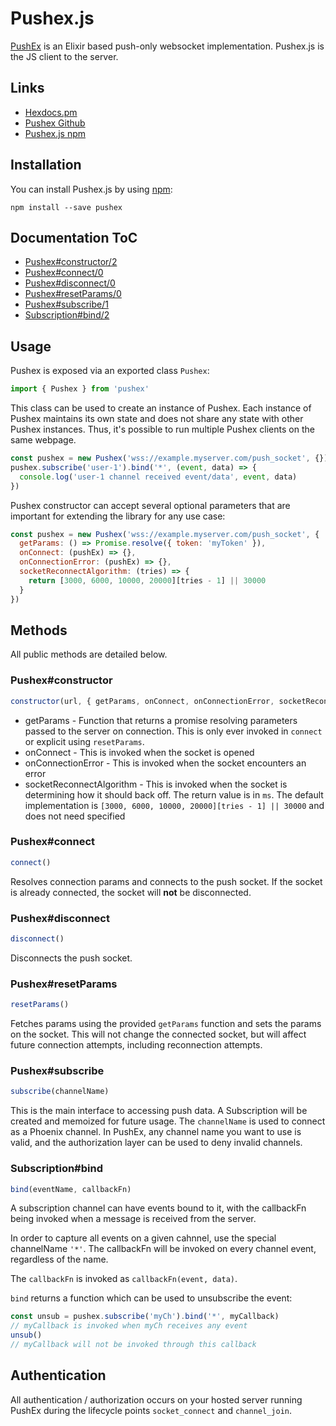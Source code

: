 # Pushex.js

[PushEx](https://github.com/pushex-project/pushex) is an Elixir based push-only websocket implementation. Pushex.js is the
JS client to the server.

## Links

- [Hexdocs.pm](https://hexdocs.pm/push_ex)
- [Pushex Github](https://github.com/pushex-project/pushex)
- [Pushex.js npm](https://www.npmjs.com/package/pushex)

## Installation

You can install Pushex.js by using [npm](https://www.npmjs.com/package/pushex):

```
npm install --save pushex
```

## Documentation ToC

- [Pushex#constructor/2](#Pushexconstructor)
- [Pushex#connect/0](#Pushexconnect)
- [Pushex#disconnect/0](#Pushexdisconnect)
- [Pushex#resetParams/0](#PushexresetParams)
- [Pushex#subscribe/1](#Pushexsubscribe)
- [Subscription#bind/2](#Subscriptionbind)

## Usage

Pushex is exposed via an exported class `Pushex`:

```js
import { Pushex } from 'pushex'
```

This class can be used to create an instance of Pushex. Each instance of Pushex maintains its own state and does not share any state with other Pushex instances. Thus, it's possible to run multiple Pushex clients on the same webpage.

```js
const pushex = new Pushex('wss://example.myserver.com/push_socket', {})
pushex.subscribe('user-1').bind('*', (event, data) => {
  console.log('user-1 channel received event/data', event, data)
})
```

Pushex constructor can accept several optional parameters that are important for extending the library for any use case:

```js
const pushex = new Pushex('wss://example.myserver.com/push_socket', {
  getParams: () => Promise.resolve({ token: 'myToken' }),
  onConnect: (pushEx) => {},
  onConnectionError: (pushEx) => {},
  socketReconnectAlgorithm: (tries) => {
    return [3000, 6000, 10000, 20000][tries - 1] || 30000
  }
})
```

## Methods

All public methods are detailed below.

### Pushex#constructor

```js
constructor(url, { getParams, onConnect, onConnectionError, socketReconnectAlgorithm })
```

* getParams - Function that returns a promise resolving parameters passed to the server on connection. This is only ever invoked in `connect` or explicit using `resetParams`.
* onConnect - This is invoked when the socket is opened
* onConnectionError - This is invoked when the socket encounters an error
* socketReconnectAlgorithm - This is invoked when the socket is determining how it should back off. The return value is in `ms`. The default implementation is `[3000, 6000, 10000, 20000][tries - 1] || 30000` and does not need specified

### Pushex#connect

```js
connect()
```

Resolves connection params and connects to the push socket. If the socket is already connected, the socket will **not** be disconnected.

### Pushex#disconnect

```js
disconnect()
```

Disconnects the push socket.

### Pushex#resetParams

```js
resetParams()
```

Fetches params using the provided `getParams` function and sets the params on the socket. This will not change the connected socket, but will affect future connection attempts, including reconnection attempts.

### Pushex#subscribe

```js
subscribe(channelName)
```

This is the main interface to accessing push data. A Subscription will be created and memoized for future usage. The `channelName` is used to connect as a Phoenix channel. In PushEx, any channel name you want to use is valid, and the authorization layer can be used to deny invalid channels.

### Subscription#bind

```js
bind(eventName, callbackFn)
```

A subscription channel can have events bound to it, with the callbackFn being invoked when a message is received from the server.

In order to capture all events on a given cahnnel, use the special channelName `'*'`. The callbackFn will be invoked on every channel event, regardless of the name.

The `callbackFn` is invoked as `callbackFn(event, data)`.

`bind` returns a function which can be used to unsubscribe the event:

```js
const unsub = pushex.subscribe('myCh').bind('*', myCallback)
// myCallback is invoked when myCh receives any event
unsub()
// myCallback will not be invoked through this callback
```

## Authentication

All authentication / authorization occurs on your hosted server running PushEx during the lifecycle points `socket_connect` and `channel_join`.

